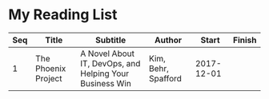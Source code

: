 # My Reading List

| Seq | Title               | Subtitle                                                | Author              | Start      | Finish     |
| --- | ------------------- | ------------------------------------------------------- | ------------------- | ---------- | ---------- |
| 1   | The Phoenix Project | A Novel About IT, DevOps, and Helping Your Business Win | Kim, Behr, Spafford | 2017-12-01 |            |